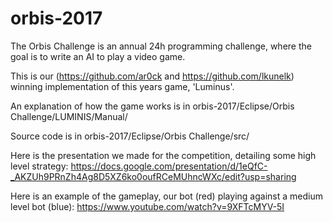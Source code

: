 # orbis-2017

The Orbis Challenge is an annual 24h programming challenge, where the goal is to write an AI to play a video game.

This is our (https://github.com/ar0ck and https://github.com/lkunelk) winning implementation of this years game, 'Luminus'.

An explanation of how the game works is in orbis-2017/Eclipse/Orbis Challenge/LUMINIS/Manual/

Source code is in orbis-2017/Eclipse/Orbis Challenge/src/

Here is the presentation we made for the competition, detailing some high level strategy: https://docs.google.com/presentation/d/1eQfC-_AKZUh9PRnZh4Ag8D5XZ6ko0oufRCeMUhncWXc/edit?usp=sharing

Here is an example of the gameplay, our bot (red) playing against a medium level bot (blue): https://www.youtube.com/watch?v=9XFTcMYV-5I
